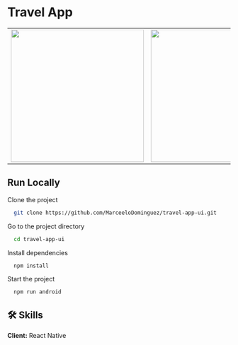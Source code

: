 # Travel App 

<table>
<tr>
  <td><img src="https://github.com/MarceeloDominguez/travel-app-ui/assets/70117105/a3a2e471-38f9-4fbc-891b-324fdedf1c05" width="300"></td>
  <td><img src="https://github.com/MarceeloDominguez/travel-app-ui/assets/70117105/dd4a49b4-b858-4a1c-87ce-a323ce84f199" width="300"></td>
</tr>
</table>

## Run Locally

Clone the project

```bash
  git clone https://github.com/MarceeloDominguez/travel-app-ui.git
```

Go to the project directory

```bash
  cd travel-app-ui
```

Install dependencies

```bash
  npm install
```

Start the project

```bash
  npm run android
```

## 🛠 Skills
**Client:** React Native
